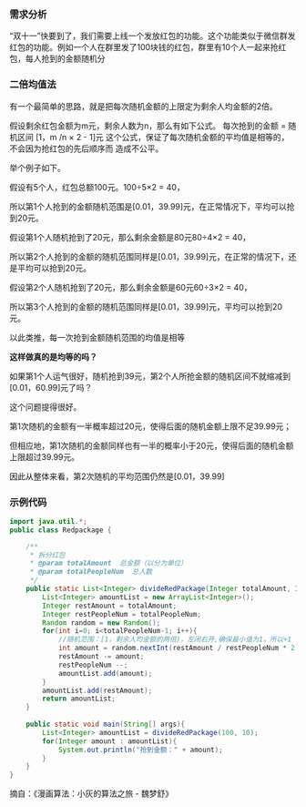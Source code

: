 ### 需求分析

“双十一”快要到了，我们需要上线一个发放红包的功能。这个功能类似于微信群发红包的功能。例如一个人在群里发了100块钱的红包，群里有10个人一起来抢红包，每人抢到的金额随机分

### 二倍均值法

有一个最简单的思路，就是把每次随机金额的上限定为剩余人均金额的2倍。

假设剩余红包金额为m元，剩余人数为n，那么有如下公式。
每次抢到的金额 = 随机区间 [1，m /n × 2 - 1]元
这个公式，保证了每次随机金额的平均值是相等的，不会因为抢红包的先后顺序而
造成不公平。

举个例子如下。

假设有5个人，红包总额100元。100÷5×2 = 40，

所以第1个人抢到的金额随机范围是[0.01，39.99]元，在正常情况下，平均可以抢到20元。

假设第1个人随机抢到了20元，那么剩余金额是80元80÷4×2 = 40，

所以第2个人抢到的金额的随机范围同样是[0.01，39.99]元，在正常的情况下，还是平均可以抢到20元。

假设第2个人随机抢到了20元，那么剩余金额是60元60÷3×2 = 40，

所以第3个人抢到的金额的随机范围同样是[0.01，39.99]元，平均可以抢到20元。

以此类推，每一次抢到金额随机范围的均值是相等

**这样做真的是均等的吗？**

如果第1个人运气很好，随机抢到39元，第2个人所抢金额的随机区间不就缩减到[0.01，60.99]元了吗？

这个问题提得很好。

第1次随机的金额有一半概率超过20元，使得后面的随机金额上限不足39.99元；

但相应地，第1次随机的金额同样也有一半的概率小于20元，使得后面的随机金额上限超过39.99元。

因此从整体来看，第2次随机的平均范围仍然是[0.01，39.99]

### 示例代码

```java
import java.util.*;
public class Redpackage {

    /**
     * 拆分红包
     * @param totalAmount  总金额（以分为单位）
     * @param totalPeopleNum  总人数
     */
    public static List<Integer> divideRedPackage(Integer totalAmount, Integer totalPeopleNum){
        List<Integer> amountList = new ArrayList<Integer>();
        Integer restAmount = totalAmount;
        Integer restPeopleNum = totalPeopleNum;
        Random random = new Random();
        for(int i=0; i<totalPeopleNum-1; i++){
            //随机范围：[1，剩余人均金额的两倍)，左闭右开,确保最小值为1，所以+1
            int amount = random.nextInt(restAmount / restPeopleNum * 2 - 1) + 1;
            restAmount -= amount;
            restPeopleNum --;
            amountList.add(amount);
        }
        amountList.add(restAmount);
        return amountList;
    }
	
	public static void main(String[] args){
        List<Integer> amountList = divideRedPackage(100, 10);
        for(Integer amount : amountList){
            System.out.println("抢到金额：" + amount);
        }
    }
}	
```





摘自：《漫画算法：小灰的算法之旅 - 魏梦舒》